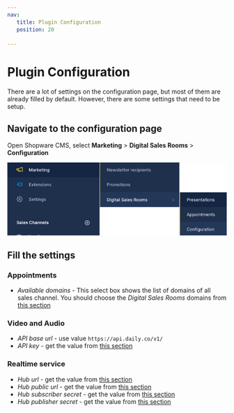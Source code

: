 ```yaml
---
nav:
   title: Plugin Configuration
   position: 20

---
```


# Plugin Configuration

There are a lot of settings on the configuration page, but most of them are already filled by default. However, there are some settings that need to be setup.

## Navigate to the configuration page

Open Shopware CMS, select **Marketing** > **Digital Sales Rooms** > **Configuration**

![ ](../../../assets/products-digitalSalesRooms-configuration.png)

## Fill the settings

### Appointments

- *Available domains* - This select box shows the list of domains of all sales channel. You should choose the *Digital Sales Rooms* domains from [this section](./domain-config.md)

### Video and Audio

- *API base url* - use value `https://api.daily.co/v1/`
- *API key* - get the value from [this section](../setup-3rd-party/realtime-video-dailyco.md#get-the-api-key)

### Realtime service

- *Hub url* - get the value from [this section](../setup-3rd-party/realtime-service-mercure.md#attach-mercure-information-into-digital-sales-rooms)
- *Hub public url* - get the value from [this section](../setup-3rd-party/realtime-service-mercure.md#attach-mercure-information-into-digital-sales-rooms)
- *Hub subscriber secret* - get the value from [this section](../setup-3rd-party/realtime-service-mercure.md#attach-mercure-information-into-digital-sales-rooms)
- *Hub publisher secret* - get the value from [this section](../setup-3rd-party/realtime-service-mercure.md#attach-mercure-information-into-digital-sales-rooms)
